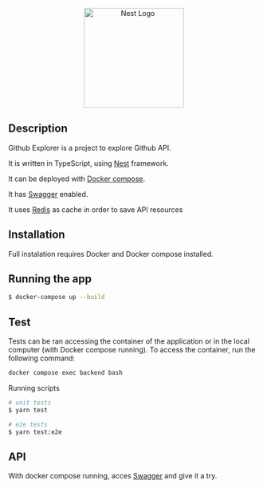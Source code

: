 <p align="center">
  <a href="http://nestjs.com/" target="blank"><img src="https://nestjs.com/img/logo-small.svg" width="200" alt="Nest Logo" /></a>
</p>

## Description

Github Explorer is a project to explore Github API.

It is written in TypeScript, using [Nest](https://nestjs.com/) framework.

It can be deployed with [Docker compose](https://docs.docker.com/compose/).

It has [Swagger](https://swagger.io/) enabled.

It uses [Redis](https://redis.io/) as cache in order to save API resources


## Installation

Full instalation requires Docker and Docker compose installed.


## Running the app

```bash
$ docker-compose up --build
```


## Test
Tests can be ran accessing the container of the application or in the local computer (with Docker compose running). To access the container, run the following command:
```bash
docker compose exec backend bash
```

Running scripts
```bash
# unit tests
$ yarn test

# e2e tests
$ yarn test:e2e
```

## API

With docker compose running, acces [Swagger](http://localhost:3000/api) and give it a try.
